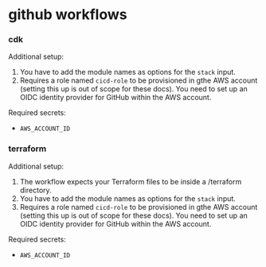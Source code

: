 # github workflows

### cdk

Additional setup:

1. You have to add the module names as options for the `stack` input.
2. Requires a role named `cicd-role` to be provisioned in gthe AWS account (setting this up is out of scope for these docs). You need to set up an OIDC identity provider for GitHub within the AWS account.

Required secrets:

- `AWS_ACCOUNT_ID`

### terraform

Additional setup:

1. The workflow expects your Terraform files to be inside a /terraform directory.
2. You have to add the module names as options for the `stack` input.
3. Requires a role named `cicd-role` to be provisioned in gthe AWS account (setting this up is out of scope for these docs). You need to set up an OIDC identity provider for GitHub within the AWS account.

Required secrets:

- `AWS_ACCOUNT_ID`
